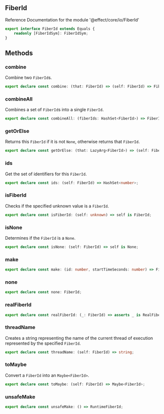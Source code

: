 ## FiberId

Reference Documentation for the module '@effect/core/io/FiberId'

```ts
export interface FiberId extends Equals {
    readonly [FiberIdSym]: FiberIdSym;
}
```

## Methods

### combine

Combine two `FiberId`s.

```ts
export declare const combine: (that: FiberId) => (self: FiberId) => FiberId;
```

### combineAll

Combines a set of `FiberId`s into a single `FiberId`.

```ts
export declare const combineAll: (fiberIds: HashSet<FiberId>) => FiberId;
```

### getOrElse

Returns this `FiberId` if it is not `None`, otherwise returns that `FiberId`.

```ts
export declare const getOrElse: (that: LazyArg<FiberId>) => (self: FiberId) => FiberId;
```

### ids

Get the set of identifiers for this `FiberId`.

```ts
export declare const ids: (self: FiberId) => HashSet<number>;
```

### isFiberId

Checks if the specified unknown value is a `FiberId`.

```ts
export declare const isFiberId: (self: unknown) => self is FiberId;
```

### isNone

Determines if the `FiberId` is a `None`.

```ts
export declare const isNone: (self: FiberId) => self is None;
```

### make

```ts
export declare const make: (id: number, startTimeSeconds: number) => FiberId;
```

### none

```ts
export declare const none: FiberId;
```

### realFiberId

```ts
export declare const realFiberId: (_: FiberId) => asserts _ is RealFiberId;
```

### threadName

Creates a string representing the name of the current thread of execution
represented by the specified `FiberId`.

```ts
export declare const threadName: (self: FiberId) => string;
```

### toMaybe

Convert a `FiberId` into an `Maybe<FiberId>`.

```ts
export declare const toMaybe: (self: FiberId) => Maybe<FiberId>;
```

### unsafeMake

```ts
export declare const unsafeMake: () => RuntimeFiberId;
```

